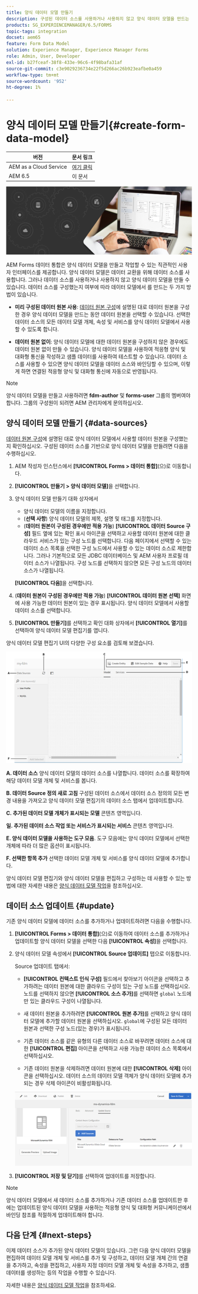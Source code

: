 ```yaml
---
title: 양식 데이터 모델 만들기
description: 구성된 데이터 소스를 사용하거나 사용하지 않고 양식 데이터 모델을 만드는 방법을 알아봅니다.
products: SG_EXPERIENCEMANAGER/6.5/FORMS
topic-tags: integration
docset: aem65
feature: Form Data Model
solution: Experience Manager, Experience Manager Forms
role: Admin, User, Developer
exl-id: b27fceaf-38f8-433e-96c6-4f98bafa31af
source-git-commit: c3e9029236734e22f5d266ac26b923eafbe0a459
workflow-type: tm+mt
source-wordcount: '952'
ht-degree: 1%

---
```


# 양식 데이터 모델 만들기{#create-form-data-model}

| 버전 | 문서 링크 |
| -------- | ---------------------------- |
| AEM as a Cloud Service | [여기 클릭](https://experienceleague.adobe.com/docs/experience-manager-cloud-service/content/forms/integrate/use-form-data-model/create-form-data-models.html) |
| AEM 6.5 | 이 문서 |


![영웅 이미지](do-not-localize/data-integration.png)

AEM Forms 데이터 통합은 양식 데이터 모델을 만들고 작업할 수 있는 직관적인 사용자 인터페이스를 제공합니다. 양식 데이터 모델은 데이터 교환을 위해 데이터 소스를 사용합니다. 그러나 데이터 소스를 사용하거나 사용하지 않고 양식 데이터 모델을 만들 수 있습니다. 데이터 소스를 구성했는지 여부에 따라 데이터 모델에서 를 만드는 두 가지 방법이 있습니다.

* **미리 구성된 데이터 원본 사용**: [데이터 원본 구성](../../forms/using/configure-data-sources.md)에 설명된 대로 데이터 원본을 구성한 경우 양식 데이터 모델을 만드는 동안 데이터 원본을 선택할 수 있습니다. 선택한 데이터 소스의 모든 데이터 모델 개체, 속성 및 서비스를 양식 데이터 모델에서 사용할 수 있도록 합니다.

* **데이터 원본 없이**: 양식 데이터 모델에 대한 데이터 원본을 구성하지 않은 경우에도 데이터 원본 없이 만들 수 있습니다. 양식 데이터 모델을 사용하여 적응형 양식 및 대화형 통신을 작성하고 샘플 데이터를 사용하여 테스트할 수 있습니다. 데이터 소스를 사용할 수 있으면 양식 데이터 모델을 데이터 소스와 바인딩할 수 있으며, 이렇게 하면 연결된 적응형 양식 및 대화형 통신에 자동으로 반영됩니다.

>[!NOTE]
>
>양식 데이터 모델을 만들고 사용하려면 **fdm-author** 및 **forms-user** 그룹의 멤버여야 합니다. 그룹의 구성원이 되려면 AEM 관리자에게 문의하십시오.

## 양식 데이터 모델 만들기 {#data-sources}

[데이터 원본 구성](../../forms/using/configure-data-sources.md)에 설명된 대로 양식 데이터 모델에서 사용할 데이터 원본을 구성했는지 확인하십시오. 구성된 데이터 소스를 기반으로 양식 데이터 모델을 만들려면 다음을 수행하십시오.

1. AEM 작성자 인스턴스에서 **[!UICONTROL Forms > 데이터 통합]**(으)로 이동합니다.
1. **[!UICONTROL 만들기 > 양식 데이터 모델]**&#x200B;을 선택합니다.
1. 양식 데이터 모델 만들기 대화 상자에서

   * 양식 데이터 모델의 이름을 지정합니다.
   * (**선택 사항**) 양식 데이터 모델의 제목, 설명 및 태그를 지정합니다.
   * (**데이터 원본이 구성된 경우에만 적용 가능**) **[!UICONTROL 데이터 Source 구성]** 필드 옆에 있는 확인 표시 아이콘을 선택하고 사용할 데이터 원본에 대한 클라우드 서비스가 있는 구성 노드를 선택합니다. 다음 페이지에서 선택할 수 있는 데이터 소스 목록을 선택한 구성 노드에서 사용할 수 있는 데이터 소스로 제한합니다. 그러나 기본적으로 모든 JDBC 데이터베이스 및 AEM 사용자 프로필 데이터 소스가 나열됩니다. 구성 노드를 선택하지 않으면 모든 구성 노드의 데이터 소스가 나열됩니다.

   **[!UICONTROL 다음]**&#x200B;을 선택합니다.

1. (**데이터 원본이 구성된 경우에만 적용 가능**) **[!UICONTROL 데이터 원본 선택]** 화면에 사용 가능한 데이터 원본이 있는 경우 표시됩니다. 양식 데이터 모델에서 사용할 데이터 소스를 선택합니다.
1. **[!UICONTROL 만들기]**&#x200B;를 선택하고 확인 대화 상자에서 **[!UICONTROL 열기]**&#x200B;를 선택하여 양식 데이터 모델 편집기를 엽니다.

양식 데이터 모델 편집기 UI의 다양한 구성 요소를 검토해 보겠습니다.

![RESTful 서비스, AEM 사용자 프로필 및 RDBMS의 세 가지 데이터 원본이 있는 양식 데이터 모델](assets/fdm-ui.png)

**A. 데이터 소스** 양식 데이터 모델의 데이터 소스를 나열합니다. 데이터 소스를 확장하여 해당 데이터 모델 개체 및 서비스를 봅니다.

**B. 데이터 Source 정의 새로 고침** 구성된 데이터 소스에서 데이터 소스 정의의 모든 변경 내용을 가져오고 양식 데이터 모델 편집기의 데이터 소스 탭에서 업데이트합니다.

**C. 추가된 데이터 모델 개체가 표시되는 모델** 콘텐츠 영역입니다.

**일. 추가된 데이터 소스 작업 또는 서비스가 표시되는 서비스** 콘텐츠 영역입니다.

**E. 양식 데이터 모델을 사용하는 도구 모음**. 도구 모음에는 양식 데이터 모델에서 선택한 개체에 따라 더 많은 옵션이 표시됩니다.

**F. 선택한 항목 추가** 선택한 데이터 모델 개체 및 서비스를 양식 데이터 모델에 추가합니다.

양식 데이터 모델 편집기와 양식 데이터 모델을 편집하고 구성하는 데 사용할 수 있는 방법에 대한 자세한 내용은 [양식 데이터 모델 작업](../../forms/using/work-with-form-data-model.md)을 참조하십시오.

## 데이터 소스 업데이트 {#update}

기존 양식 데이터 모델에 데이터 소스를 추가하거나 업데이트하려면 다음을 수행합니다.

1. **[!UICONTROL Forms > 데이터 통합]**(으)로 이동하여 데이터 소스를 추가하거나 업데이트할 양식 데이터 모델을 선택한 다음 **[!UICONTROL 속성]**&#x200B;을 선택합니다.
1. 양식 데이터 모델 속성에서 **[!UICONTROL Source 업데이트]** 탭으로 이동합니다.

   Source 업데이트 탭에서:

   * **[!UICONTROL 컨텍스트 인식 구성]** 필드에서 찾아보기 아이콘을 선택하고 추가하려는 데이터 원본에 대한 클라우드 구성이 있는 구성 노드를 선택하십시오. 노드를 선택하지 않으면 **[!UICONTROL 소스 추가]**&#x200B;를 선택하면 `global` 노드에만 있는 클라우드 구성이 나열됩니다.

   * 새 데이터 원본을 추가하려면 **[!UICONTROL 원본 추가]**&#x200B;를 선택하고 양식 데이터 모델에 추가할 데이터 원본을 선택하십시오. `global`에 구성된 모든 데이터 원본과 선택한 구성 노드(있는 경우)가 표시됩니다.

   * 기존 데이터 소스를 같은 유형의 다른 데이터 소스로 바꾸려면 데이터 소스에 대한 **[!UICONTROL 편집]** 아이콘을 선택하고 사용 가능한 데이터 소스 목록에서 선택하십시오.
   * 기존 데이터 원본을 삭제하려면 데이터 원본에 대한 **[!UICONTROL 삭제]** 아이콘을 선택하십시오. 데이터 소스의 데이터 모델 객체가 양식 데이터 모델에 추가되는 경우 삭제 아이콘이 비활성화됩니다.

   ![fdm-properties](assets/fdm-properties.png)

1. **[!UICONTROL 저장 및 닫기]**&#x200B;를 선택하여 업데이트를 저장합니다.

>[!NOTE]
>
>양식 데이터 모델에서 새 데이터 소스를 추가하거나 기존 데이터 소스를 업데이트한 후에는 업데이트된 양식 데이터 모델을 사용하는 적응형 양식 및 대화형 커뮤니케이션에서 바인딩 참조를 적절하게 업데이트해야 합니다.

## 다음 단계 {#next-steps}

이제 데이터 소스가 추가된 양식 데이터 모델이 있습니다. 그런 다음 양식 데이터 모델을 편집하여 데이터 모델 개체 및 서비스를 추가 및 구성하고, 데이터 모델 개체 간의 연결을 추가하고, 속성을 편집하고, 사용자 지정 데이터 모델 개체 및 속성을 추가하고, 샘플 데이터를 생성하는 등의 작업을 수행할 수 있습니다.

자세한 내용은 [양식 데이터 모델 작업](../../forms/using/work-with-form-data-model.md)을 참조하세요.
